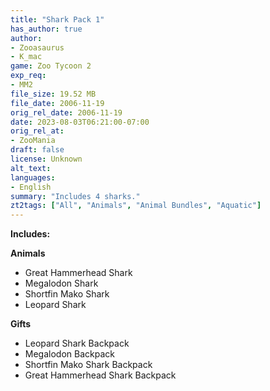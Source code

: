 ```yaml
---
title: "Shark Pack 1"
has_author: true
author: 
- Zooasaurus
- K_mac
game: Zoo Tycoon 2
exp_req: 
- MM2
file_size: 19.52 MB
file_date: 2006-11-19
orig_rel_date: 2006-11-19
date: 2023-08-03T06:21:00-07:00
orig_rel_at: 
- ZooMania
draft: false
license: Unknown
alt_text: 
languages:
- English
summary: "Includes 4 sharks."
zt2tags: ["All", "Animals", "Animal Bundles", "Aquatic"]
---
```


**Includes:**

**Animals**
- Great Hammerhead Shark
- Megalodon Shark
- Shortfin Mako Shark
- Leopard Shark

**Gifts**
- Leopard Shark Backpack
- Megalodon Backpack
- Shortfin Mako Shark Backpack
- Great Hammerhead Shark Backpack